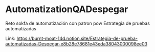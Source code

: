 # AutomatizationQADespegar
Reto sokfa de automatización con patron pow
Estrategia de pruebas automatizadas

Link: https://burnt-moat-14d.notion.site/Estrategia-de-prueba-automatizadas-Despegar-e8b28e78681e43eda38043000098ee03
